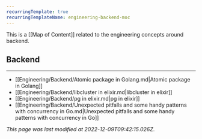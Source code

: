 ```yaml
---
recurringTemplate: true
recurringTemplateName: engineering-backend-moc
---
```


This is a [[Map of Content]] related to the engineering concepts around backend.

## Backend
---
- [[Engineering/Backend/Atomic package in Golang.md|Atomic package in Golang]]
- [[Engineering/Backend/libcluster in elixir.md|libcluster in elixir]]
- [[Engineering/Backend/pg in elixir.md|pg in elixir]]
- [[Engineering/Backend/Unexpected pitfalls and some handy patterns with concurrency in Go.md|Unexpected pitfalls and some handy patterns with concurrency in Go]]


*This page was last modified at 2022-12-09T09:42:15.026Z*.
